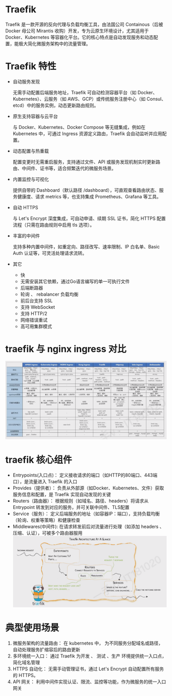 
# Traefik  

 Traefik 是一款开源的反向代理与负载均衡工具，由法国公司 Containous（后被 Docker 母公司 Mirantis 收购）开发，专为云原生环境设计，尤其适用于 Docker、Kubernetes 等容器化平台。它的核心特点是自动发现服务和动态配置，能极大简化微服务架构中的流量管理。



# Traefik  特性

- 自动服务发现
  
  无需手动配置后端服务地址，Traefik 可自动检测容器平台（如 Docker、Kubernetes）、云服务（如 AWS、GCP）或传统服务注册中心（如 Consul、etcd）中的服务实例，动态更新路由规则。

- 原生支持容器与云平台
  
  与 Docker、Kubernetes、Docker Compose 等无缝集成，例如在 Kubernetes 中，可通过 Ingress 资源定义路由，Traefik 会自动监听并应用配置。

- 动态配置与热重载
  
  配置变更时无需重启服务，支持通过文件、API 或服务发现机制实时更新路由、中间件、证书等，适合频繁迭代的微服务场景。

- 内置监控与可视化
  
  提供自带的 Dashboard（默认路径 /dashboard），可直观查看路由状态、服务健康度、请求 metrics 等，也支持集成 Prometheus、Grafana 等工具。
- 自动 HTTPS
  
  与 Let's Encrypt 深度集成，可自动申请、续期 SSL 证书，简化 HTTPS 配置流程（只需在路由规则中启用 tls 选项）。

- 丰富的中间件
  
  支持多种内置中间件，如重定向、路径改写、速率限制、IP 白名单、Basic Auth 认证等，可灵活处理请求流转。

- 其它
  - 快
  - 无需安装其它依赖，通过Go语言编写的单一可执行文件
  - 后端断路器
  - 轮询 、 rebalancer 负载均衡
  - 前后台支持 SSL
  - 支持 WebSocket
  - 支持 HTTP/2
  - 网络错误重试
  - 高可用集群模式

# traefik 与 nginx ingress 对比

![alt text](image-13.png)


# traefik 核心组件


- Entrypoints(入口点)： 定义接收请求的端口（如HTTP的80端口、443端口），是流量进入 Traefik 的入口
- Provides（提供者）： 负责从外部源（如Docker、Kubernetes、文件）获取服务信息和配置，是 Traefik 实现自动发现的关键
- Routers（路由器）： 根据规则（如域名、路径、headers）将请求从 Entrypoint 转发到对应的服务，并可关联中间件、TLS配置
- Service（服务）： 定义后端服务的地址（如容器IP：端口），支持负载均衡（轮询、权重等策略）和健康检查
- Middlewares(中间件): 在请求转发前后对流量进行处理（如添加 headers 、 压缩、认证），可被多个路由器服用
![alt text](image-14.png)

# 典型使用场景

1. 微服务架构的流量路由： 在 kubernetes 中， 为不同服务分配域名或路径，自动处理服务扩缩容后的路由更新
2. 多环境统一入口： 通过 Traefik 为开发 、 测试 、生产 环境提供统一入口点，简化域名管理
3. HTTPS 自动化： 无需手动管理证书，通过 Let's Encrypt 自动配置所有服务的 HTTPS。
4. API 网关： 利用中间件实现认证、限流、监控等功能，作为微服务的统一入口网关


